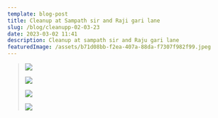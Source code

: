 ```yaml
---
template: blog-post
title: Cleanup at Sampath sir and Raji gari lane
slug: /blog/cleanupp-02-03-23
date: 2023-03-02 11:41
description: Cleanup at sampath sir and Raju gari lane
featuredImage: /assets/b71d08bb-f2ea-407a-88da-f7307f982f99.jpeg
---
```

> ![](/assets/5303204e-41c2-4833-af74-2dafc0d90ff4.jpeg)
>
> ![](/assets/f48a8b24-24d2-4c69-9fdc-f643391b4758.jpeg)
>
> ![](/assets/ba6a8de4-b7bc-4e0a-8b86-8f6017e699b9.jpeg)
>
> ![](/assets/7a851bf4-b457-4146-863f-0216b4166197.jpeg)